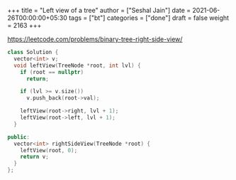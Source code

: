 +++
title = "Left view of a tree"
author = ["Seshal Jain"]
date = 2021-06-26T00:00:00+05:30
tags = ["bt"]
categories = ["done"]
draft = false
weight = 2163
+++

<https://leetcode.com/problems/binary-tree-right-side-view/>

```cpp
class Solution {
  vector<int> v;
  void leftView(TreeNode *root, int lvl) {
    if (root == nullptr)
      return;

    if (lvl >= v.size())
      v.push_back(root->val);

    leftView(root->right, lvl + 1);
    leftView(root->left, lvl + 1);
  }

public:
  vector<int> rightSideView(TreeNode *root) {
    leftView(root, 0);
    return v;
  }
};
```
